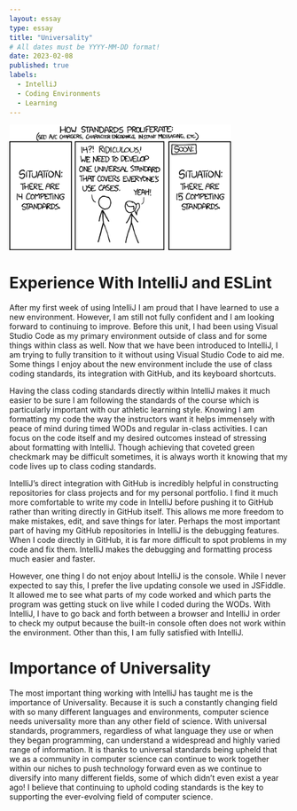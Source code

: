```yaml
---
layout: essay
type: essay
title: "Universality"
# All dates must be YYYY-MM-DD format!
date: 2023-02-08
published: true
labels:
  - IntelliJ
  - Coding Environments
  - Learning
---
```

<div class="text-center p-4">
  <img width="400px" src="../img/standards.png" class="img-thumbnail" >
</div>

# Experience With IntelliJ and ESLint
After my first week of using IntelliJ I am proud that I have learned to use a new environment. However, I am still not fully confident and I am looking forward to continuing to improve. Before this unit, I had been using Visual Studio Code as my primary environment outside of class and for some things within class as well. Now that we have been introduced to IntelliJ, I am trying to fully transition to it without using Visual Studio Code to aid me. Some things I enjoy about the new environment include the use of class coding standards, its integration with GitHub, and its keyboard shortcuts. 

Having the class coding standards directly within IntelliJ makes it much easier to be sure I am following the standards of the course which is particularly important with our athletic learning style. Knowing I am formatting my code the way the instructors want it helps immensely with peace of mind during timed WODs and regular in-class activities. I can focus on the code itself and my desired outcomes instead of stressing about formatting with IntelliJ. Though achieving that coveted green checkmark may be difficult sometimes, it is always worth it knowing that my code lives up to class coding standards. 

IntelliJ’s direct integration with GitHub is incredibly helpful in constructing repositories for class projects and for my personal portfolio. I find it much more comfortable to write my code in IntelliJ before pushing it to GitHub rather than writing directly in GitHub itself. This allows me more freedom to make mistakes, edit, and save things for later. Perhaps the most important part of having my GitHub repositories in IntelliJ is the debugging features. When I code directly in GitHub, it is far more difficult to spot problems in my code and fix them. IntelliJ makes the debugging and formatting process much easier and faster.

However, one thing I do not enjoy about IntelliJ is the console. While I never expected to say this, I prefer the live updating console we used in JSFiddle. It allowed me to see what parts of my code worked and which parts the program was getting stuck on live while I coded during the WODs. With IntelliJ, I have to go back and forth between a browser and IntelliJ in order to check my output because the built-in console often does not work within the environment. Other than this, I am fully satisfied with IntelliJ.

# Importance of Universality
The most important thing working with IntelliJ has taught me is the importance of Universality. Because it is such a constantly changing field with so many different languages and environments, computer science needs universality more than any other field of science. With universal standards, programmers, regardless of what language they use or when they began programming, can understand a widespread and highly varied range of information. It is thanks to universal standards being upheld that we as a community in computer science can continue to work together within our niches to push technology forward even as we continue to diversify into many different fields, some of which didn’t even exist a year ago! I believe that continuing to uphold coding standards is the key to supporting the ever-evolving field of computer science. 
